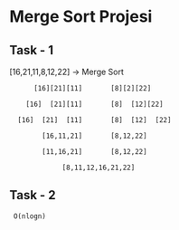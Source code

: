# Merge Sort Projesi

## Task - 1

[16,21,11,8,12,22] -> Merge Sort

	      [16][21][11]       [8][2][22]

        [16]  [21][11]   	 [8]  [12][22]	

      [16]  [21]  [11]   	 [8]  [12]  [22]

            [16,11,21]       [8,12,22]

            [11,16,21]       [8,12,22]
        
                 [8,11,12,16,21,22]
              
              
  ## Task - 2
  
     O(nlogn)
   

